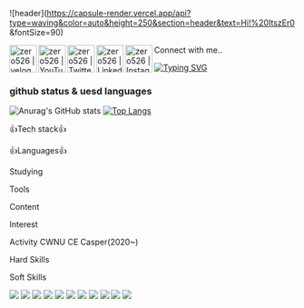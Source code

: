 ![header](https://capsule-render.vercel.app/api?type=waving&color=auto&height=250&section=header&text=Hi!%20ItszEr0 &fontSize=90)

Connect with me..
[<img align="left" alt="zero526 | velog" width="48px" src="https://img.icons8.com/color/48/000000/blog.png" />][website]
[<img align="left" alt="zero526 | YouTube" width="48px" src="https://img.icons8.com/color/48/000000/youtube-play.png" />][youtube]
[<img align="left" alt="zero526 | Twitter" width="48px" src="https://img.icons8.com/color/48/000000/twitter-squared.png" />][twitter]
[<img align="left" alt="zero526 | LinkedIn" width="48px" src="https://img.icons8.com/color/48/000000/linkedin.png" />][linkedin]
[<img align="left" alt="zero526 | Instagram" width="48px" src="https://img.icons8.com/color/48/000000/instagram-new--v2.png" />][instagram]

[website]: https://naver.com
[twitter]: https://twitter.com/
[youtube]: https://youtube.com/
[linkedin]: https://linkedin.com/in/
[instagram]: https://instagram.com/


[![Typing SVG](https://readme-typing-svg.demolab.com/?lines=First+line+of+text;Second+line+of+text)](https://git.io/typing-svg)

### github status & uesd languages ### 
![Anurag's GitHub stats](https://github-readme-stats.vercel.app/api?username=zero526&show_icons=true&theme=radical) [![Top Langs](https://github-readme-stats.vercel.app/api/top-langs/?username=zero526&layout=compact)](https://github.com/delay-100/github-readme-stats) 
<!-- github status --> <!-- uesd languages -->

👍Tech stack👍

👍Languages👍

Studying

Tools

Content

Interest

Activity
CWNU CE Casper(2020~)

Hard Skills

Soft Skills

<!--  백준 연동
http://mazassumnida.wtf/api/v1/generate_badge?boj={username}
-->


<img src="https://img.shields.io/badge/C-A8B9CC?style=flat&logo=C&logoColor=white"/>
<img src="https://img.shields.io/badge/C++-00599C?style=flat&logo=C%2B%2B&logoColor=white"/>
<img src="https://img.shields.io/badge/Python-3776AB?style=flat&logo=Python&logoColor=white"/>
<img src="https://img.shields.io/badge/Visual Studio-5C2D91?style=flat&logo=Visual Studio&logoColor=white"/>
<img src="https://img.shields.io/badge/Docker-2496ED?style=flat&logo=Docker&logoColor=white"/>
<img src="https://img.shields.io/badge/Google Colab-F9AB00?style=flat&logo=Google Colab&logoColor=white"/>
<img src="https://img.shields.io/badge/GitHub-181717?style=flat&logo=GitHub&logoColor=white"/>
<img src="https://img.shields.io/badge/Flask-000000?style=flat&logo=flask&logoColor=white"/>
<img src="https://img.shields.io/badge/Linux-FCC624?style=flat&logo=linux&logoColor=black"/>
<img src="https://img.shields.io/badge/Ubuntu-E95420?style=flat&logo=Ubuntu&logoColor=white"/>
<img src="https://img.shields.io/badge/Amazon AWS-232F3E?style=flat&logo=amazonaws&logoColor=white"/>


<!--
**zero526/zero526** is a ✨ _special_ ✨ repository because its `README.md` (this file) appears on your GitHub profile.

Here are some ideas to get you started:

- 🔭 I’m currently working on ...
- 🌱 I’m currently learning ...
- 👯 I’m looking to collaborate on ...
- 🤔 I’m looking for help with ...
- 💬 Ask me about ...
- 📫 How to reach me: ...
- 😄 Pronouns: ...
- ⚡ Fun fact: ...
-->
